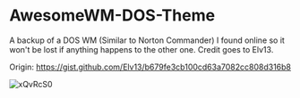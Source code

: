 # AwesomeWM-DOS-Theme
A backup of a DOS WM (Similar to Norton Commander) I found online so it won't be lost if anything happens to the other one. Credit goes to Elv13.



Origin: https://gist.github.com/Elv13/b679fe3cb100cd63a7082cc808d316b8

![xQvRcS0](https://user-images.githubusercontent.com/81046576/129495586-bf3121a4-c30c-4690-8f16-ec470106f38f.jpg)

